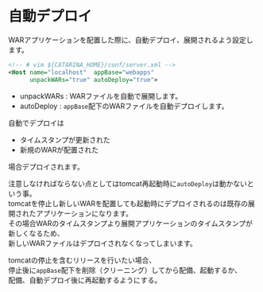 # 自動デプロイ
WARアプリケーションを配置した際に、自動デプロイ、展開されるよう設定します。  

```xml
<!-- # vim ${CATARINA_HOME}/conf/server.xml -->
<Host name="localhost"  appBase="webapps"
      unpackWARs="true" autoDeploy="true">
```

* unpackWARs : WARファイルを自動で展開します。  
* autoDeploy : `appBase`配下のWARファイルを自動デプロイします。  

自動でデプロイは  

* タイムスタンプが更新された
* 新規のWARが配置された

場合デプロイされます。  

注意しなければならない点としてはtomcat再起動時に`autoDeploy`は動かないという事。  
tomcatを停止し新しいWARを配置しても起動時にデプロイされるのは既存の展開されたアプリケーションになります。  
その場合WARのタイムスタンプより展開アプリケーションのタイムスタンプが新しくなるため、  
新しいWARファイルはデプロイされなくなってしまいます。  

tomcatの停止を含むリリースを行いたい場合、  
停止後に`appBase`配下を削除（クリーニング）してから配備、起動するか、  
配備、自動デプロイ後に再起動するようにする。  
